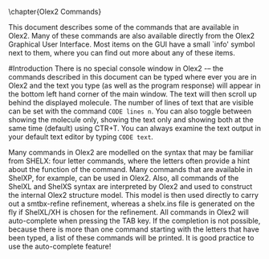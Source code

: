 \chapter{Olex2 Commands}

This document describes some of the commands that are available in Olex2. Many of these commands are also available directly from the Olex2 Graphical User Interface. Most items on the GUI have a small `info' symbol next to them, where you can find out more about any of these items.

#Introduction
There is no special console window in Olex2 -– the commands described in this document can be typed where ever you are in Olex2 and the text you type (as well as the program response) will appear in the bottom left hand corner of the main window. The text will then scroll up behind the displayed molecule. The number of lines of text that are visible can be set with the command `CODE lines n`. You can also toggle between showing the molecule only, showing the text only and showing both at the same time (default) using CTR+T. You can always examine the text output in your default text editor by typing `CODE text`.

Many commands in Olex2 are modelled on the syntax that may be familiar from SHELX: four letter commands, where the letters often provide a hint about the function of the command. Many commands that are available in ShelXP, for example, can be used in Olex2. Also, all commands of the ShelXL and ShelXS syntax are interpreted by Olex2 and used to construct the internal Olex2 structure model. This model is then used directly to carry out a smtbx-refine refinement, whereas a shelx.ins file is generated on the fly if ShelXL/XH is chosen for the refinement.
All commands in Olex2 will auto-complete when pressing the TAB key. If the completion is not possible, because there is more than one command starting with the letters that have been typed, a list of these commands will be printed. It is good practice to use the auto-complete feature!
